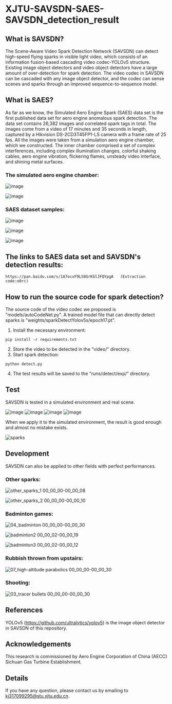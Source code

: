# XJTU-SAVSDN-SAES-SAVSDN_detection_result
## What is SAVSDN?
The Scene-Aware Video Spark Detection Network (SAVSDN) can detect high-speed flying sparks in visible light video, which consists of an information fusion-based cascading video codec-YOLOv5 structure. Existing image object detectors and video object detectors have a large amount of over-detection for spark detection. The video codec in SAVSDN can be cascaded with any image object detector, and the codec can sense scenes and sparks through an improved sequence-to-sequence model.
## What is SAES?
As far as we know, the Simulated Aero Engine Spark (SAES) data set is the first published data set for aero engine anomalous spark detection. The data set contains 26,382 images and correlated spark tags in total. The images come from a video of 17 minutes and 35 seconds in length, captured by a Hikvision DS-2CD3T45FP1-LS camera with a frame rate of 25 fps. All the images were taken from a simulation aero engine chamber, which we constructed. The inner chamber comprised a set of complex interferences, including complex illumination changes, colorful shaking cables, aero engine vibration, flickering flames, unsteady video interface, and shining metal surfaces.

### The simulated aero engine chamber:

![image](https://user-images.githubusercontent.com/55908288/120090714-256a0800-c137-11eb-93e3-2e5e2386db3a.png)

![image](https://user-images.githubusercontent.com/55908288/120090721-29962580-c137-11eb-8d09-831120f07a21.png)


### SAES dataset samples:

![image](https://user-images.githubusercontent.com/55908288/120090586-5a298f80-c136-11eb-9056-83f2e2c597a3.png)

![image](https://user-images.githubusercontent.com/55908288/120090589-5f86da00-c136-11eb-8b01-eedaa969d269.png)

![image](https://user-images.githubusercontent.com/55908288/120090593-631a6100-c136-11eb-9a6b-900a10713d99.png)

## The links to SAES data set and SAVSDN's detection results:
```
https://pan.baidu.com/s/1A7ocxF9LS8GrKGlJFQYpgA   (Extraction code:o0rc)
```
## How to run the source code for spark detection?
The source code of the video codec we proposed is "models/autoCodeNet.py". A trained model file that can directly detect sparks is "weights/sparkDetectYolov5s/epoch17.pt".
1. Install the necessary environment:
```
pip install -r requirements.txt
```
2. Store the video to be detected in the "video/" directory.
3. Start spark detection:
```
python detect.py
```
4. The test results will be saved to the "runs/detect/exp/" directory.
## Test

SAVSDN is tested in a simulated environment and real scene.

![image](https://user-images.githubusercontent.com/55908288/120088969-a40b7900-c128-11eb-9265-f8be2c43f511.png) ![image](https://user-images.githubusercontent.com/55908288/120088975-b4235880-c128-11eb-8523-68c936d03faa.png)
![image](https://user-images.githubusercontent.com/55908288/120088977-c00f1a80-c128-11eb-8e48-47279c8a642f.png) ![image](https://user-images.githubusercontent.com/55908288/120088979-c43b3800-c128-11eb-8402-22f2aba17e2a.png)

When we apply it to the simulated environment, the result is good enough and almost no mistake exists.

![sparks](https://user-images.githubusercontent.com/55908288/120089937-5a735c00-c131-11eb-81c3-bf0d9bda7df9.gif)

## Development
SAVSDN can also be applied to other fields with perfect performances.

### Other sparks:

![other_sparks_1 00_00_00-00_00_08](https://user-images.githubusercontent.com/55908288/120110521-6a765480-c1a0-11eb-8cf4-2324d974d29b.gif)

![other_sparks_2 00_00_00-00_00_10](https://user-images.githubusercontent.com/55908288/120110530-706c3580-c1a0-11eb-9a42-23ebedb5bd71.gif)



### Badminton games:

![04_badminton 00_00_00-00_00_30](https://user-images.githubusercontent.com/83768527/120094158-6111cb80-c151-11eb-95cd-98503b5c8c3b.gif)

![badminton2 00_00_02-00_00_19](https://user-images.githubusercontent.com/55908288/120110543-77934380-c1a0-11eb-809c-0515827e8185.gif)

![badminton3 00_00_02-00_00_12](https://user-images.githubusercontent.com/55908288/120110553-7cf08e00-c1a0-11eb-89b9-3ba0b78cc153.gif)



### Rubbish thrown from upstairs:

![07_high-altitude parabolics 00_00_00-00_00_30](https://user-images.githubusercontent.com/83768527/120094295-0fb60c00-c152-11eb-9964-b961017c982e.gif)

### Shooting:

![03_tracer bullets 00_00_00-00_00_30](https://user-images.githubusercontent.com/83768527/120094306-1e042800-c152-11eb-9ac0-e8a53cd3aef9.gif)


## References
YOLOv5 (https://github.com/ultralytics/yolov5) is the image object detector in SAVSDN of this repository.

## Acknowledgements
This research is commissioned by Aero Engine Corporation of China (AECC) Sichuan Gas Turbine Establishment.

## Details
If you have any question, please contact us by emailing to kj317099295@stu.xjtu.edu.cn.
